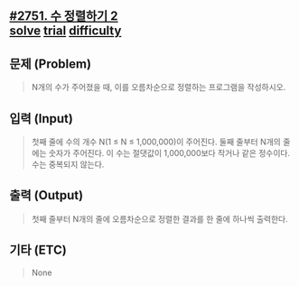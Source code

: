 [#2751. 수 정렬하기 2](https://www.acmicpc.net/problem/2751)  
[solve](https://img.shields.io/badge/solve-fall-brightred)
[trial](https://img.shields.io/badge/trial-at%20fourth-green)
[difficulty](https://img.shields.io/badge/difficulty-easy-brightgreen)
---------------------------
  
## 문제 (Problem)
> N개의 수가 주어졌을 때, 이를 오름차순으로 정렬하는 프로그램을 작성하시오.
  
  
## 입력 (Input)  
> 첫째 줄에 수의 개수 N(1 ≤ N ≤ 1,000,000)이 주어진다. 둘째 줄부터 N개의 줄에는 숫자가 주어진다. 이 수는 절댓값이 1,000,000보다 작거나 같은 정수이다. 수는 중복되지 않는다.
  
## 출력 (Output)  
> 첫째 줄부터 N개의 줄에 오름차순으로 정렬한 결과를 한 줄에 하나씩 출력한다.
  
## 기타 (ETC)
> None
